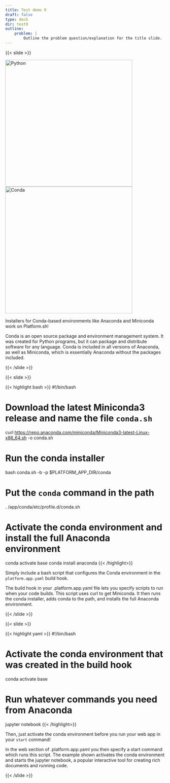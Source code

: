 ```yaml
---
title: Test demo 9
draft: false
type: deck
dir: test9
outline:
    problem: |
        Outline the problem question/explanation for the title slide.
---
```



{{< slide >}}

  <div class="two-col-svg">
  <div><img src="/demos/{{< param dir >}}/assets/languages/python-logo-horizontal.svg" class="plain" width="400px" alt="Python" data-credit="https://www.python.org/community/logos/" /></div>
  <div><img src="/demos/{{< param dir >}}/assets/languages/conda-logo.svg" class="plain" width="400px" alt="Conda" data-credit="https://www.anaconda.com/media-kit/" style="padding-bottom:15px;" /></div>
  </div>
  <p style="margin-top: 0;">Installers for Conda-based environments like Anaconda and Miniconda work on Platform.sh!</p>
  <aside class="notes">
    Conda is an open source package and environment management system.
    It was created for Python programs, but it can package and distribute software for any language.
    Conda is included in all versions of Anaconda, as well as Miniconda, which is essentially Anaconda
    without the packages included.
  </aside>

{{< /slide >}}

{{< slide >}}

{{< highlight bash >}}
#!/bin/bash

# Download the latest Miniconda3 release and name the file `conda.sh`
curl https://repo.anaconda.com/miniconda/Miniconda3-latest-Linux-x86_64.sh -o conda.sh

# Run the conda installer
bash conda.sh -b -p $PLATFORM_APP_DIR/conda

# Put the `conda` command in the path
. /app/conda/etc/profile.d/conda.sh

# Activate the conda environment and install the full Anaconda environment
conda activate base
conda install anaconda
{{< /highlight>}}

Simply include a bash script that configures the Conda environment in the `platform.app.yaml` build hook.

<aside  class="notes">
  The build hook in your .platform.app.yaml file lets you specify scripts to run when your code builds.
  This script uses curl to get Miniconda. It then runs the conda installer, adds conda to the path,
  and installs the full Anaconda environment.
</aside>

{{< /slide >}}

{{< slide >}}

{{< highlight yaml >}}
#!/bin/bash

# Activate the conda environment that was created in the build hook
conda activate base

# Run whatever commands you need from Anaconda
jupyter notebook
{{< /highlight>}}

Then, just activate the conda environment before you run your web app in your `start` command!

<aside class="notes">
  In the web section of .platform.app.yaml you then specify a start command which runs this script.
  The example shown activates the conda environment and starts the jupyter notebook, a popular interactive
  tool for creating rich documents and running code.
</aside>

{{< /slide >}}
